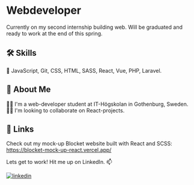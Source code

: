 
# Webdeveloper

Currently on my second internship building web. Will be graduated and ready to work at the end of this spring. 


## 🛠 Skills
🧠 JavaScript, Git, CSS, HTML, SASS, React, Vue, PHP, Laravel.


## 🚀 About Me
👩‍💻 I'm a web-developer student at IT-Högskolan in Gothenburg, Sweden.  
👯‍♀️ I'm looking to collaborate on React-projects.  


## 🔗 Links
Check out my mock-up Blocket website built with React and SCSS: https://blocket-mock-up-react.vercel.app/  

Lets get to work! Hit me up on LinkedIn. 📫

[![linkedin](https://img.shields.io/badge/linkedin-0A66C2?style=for-the-badge&logo=linkedin&logoColor=white)](https://www.linkedin.com/in/ludwig-n%C3%B6jd-019029197/)

